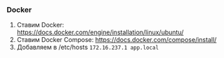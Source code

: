 ### Docker ####
1. Ставим Docker: https://docs.docker.com/engine/installation/linux/ubuntu/
2. Ставим Docker Compose: https://docs.docker.com/compose/install/
3. Добавляем в /etc/hosts `172.16.237.1 app.local`
